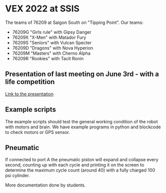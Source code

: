 # VEX 2022 at SSIS

The teams of 76209 at Saigon South on "Tipping Point". Our teams:

- 76209G "Girls rule" with Gipsy Danger
- 76209X "X-Men" with Matador Fury
- 76209S "Seniors" with Vulcan Specter
- 76209D "Dragons" with Nova Hyperion
- 76209M "Masters" with Cherno Alpha
- 76209R "Rookies" with Tacit Ronin

## Presentation of last meeting on June 3rd - with a life competition

[Link to the presentation](https://docs.google.com/presentation/d/1GN96e_NtOi18cUoawOQ_z3Wyn68V_QT-zIVcMUL7qGo/edit?usp=sharing)

## Example scripts

The example scripts should test the general working condition of the robot with motors and brain. We have example programs in python and blockcode to check motors or GPS sensor.

## Pneumatic

If connected to port A the pneumatic piston will expand and collapse every second, counting up with each cycle and printing it on the screen to determine the maximum cycle count (around 40) with a fully charged 100 psi cylinder.

More documentation done by students.
